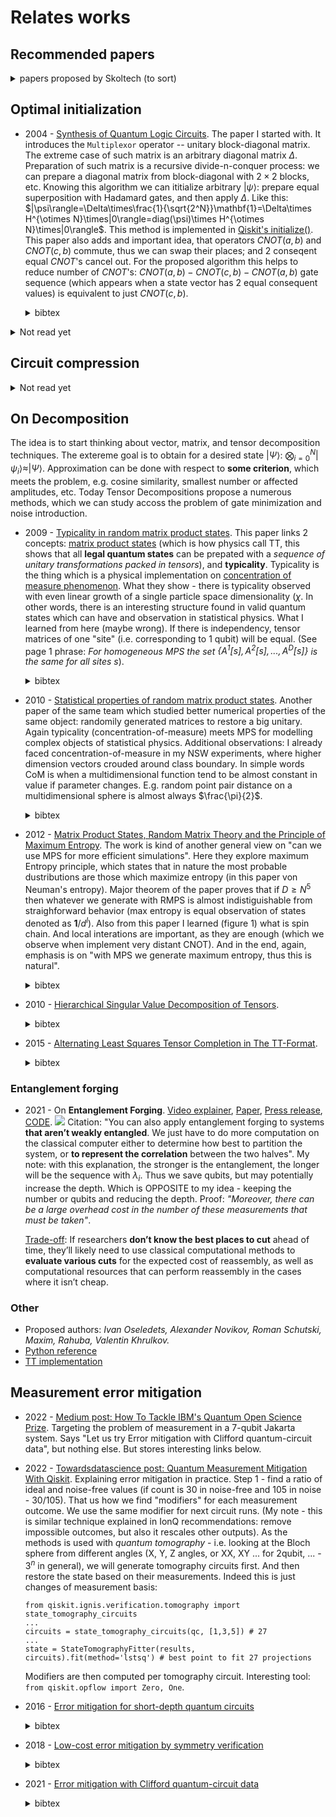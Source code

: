 # Relates works

## Recommended papers
<details>
<summary>papers proposed by Skoltech (to sort)</summary>

- 2020 - [Randomized algorithms for fast computation of low rank tensor ring model](https://iopscience.iop.org/article/10.1088/2632-2153/abad87/meta)
  <details>
  <summary>bibtex</summary>

  ```
  @article{Ahmadi_Asl_2020,
    doi = {10.1088/2632-2153/abad87},
    url = {https://doi.org/10.1088/2632-2153/abad87},
    year = 2020,
    month = {dec},
    publisher = {{IOP} Publishing},
    volume = {2},
    number = {1},
    pages = {011001},
    author = {Salman Ahmadi-Asl and Andrzej Cichocki and Anh Huy Phan and Maame G Asante-Mensah and Mirfarid Musavian Ghazani and Toshihisa Tanaka and Ivan Oseledets},
    title = {Randomized algorithms for fast computation of low rank tensor ring model},
    journal = {Machine Learning: Science and Technology}
  }
  ```
  </details>

- 2022 - [How to Train Unstable Looped Tensor Network](https://arxiv.org/abs/2203.02617)

- 2022 - [TTOpt: A Maximum Volume Quantized Tensor Train-based Optimization and its Application to Reinforcement Learning](https://arxiv.org/abs/2205.00293)
  <details>
  <summary>bibtex</summary>

  ```
  @misc{TTOps,
    doi = {10.48550/ARXIV.2205.00293},
    url = {https://arxiv.org/abs/2205.00293},
    author = {Sozykin, Konstantin and Chertkov, Andrei and Schutski, Roman and Phan, Anh-Huy and Cichocki, Andrzej and Oseledets, Ivan},
    keywords = {Machine Learning (cs.LG), Neural and Evolutionary Computing (cs.NE), Optimization and Control (math.OC), FOS: Computer and information sciences, FOS: Computer and information sciences, FOS: Mathematics, FOS: Mathematics},
  ```
  </details>


</details>


## Optimal initialization

- 2004 - [Synthesis of Quantum Logic Circuits](https://arxiv.org/abs/quant-ph/0406176). The paper I started with. It introduces the `Multiplexor` operator -- unitary block-diagonal matrix. The extreme case of such matrix is an arbitrary diagonal matrix $\Delta$. Preparation of such matrix is a recursive divide-n-conquer process: we can prepare a diagonal matrix from block-diagonal with $2\times2$ blocks, etc. Knowing this algorithm we can ititialize arbitrary $|\psi\rangle$: prepare equal superposition with Hadamard gates, and then apply $\Delta$. Like this: $|\psi\rangle=\Delta\times\frac{1}{\sqrt{2^N}}\mathbf{1}=\Delta\times H^{\otimes N}\times|0\rangle=diag(\psi)\times H^{\otimes N}\times|0\rangle$. This method is implemented in [Qiskit's initialize()](https://qiskit.org/documentation/stubs/qiskit.circuit.QuantumCircuit.initialize.html). This paper also adds and important idea, that operators $CNOT(a, b)$ and $CNOT(c, b)$ commute, thus we can swap their places; and 2 conseqent equal $CNOT$'s cancel out. For the proposed algorithm this helps to reduce number of $CNOT$'s: $CNOT(a, b)-CNOT(c, b)-CNOT(a, b)$ gate sequence (which appears when a state vector has 2 equal consequent values) is equivalent to just $CNOT(c, b)$.
  <details>
  <summary>bibtex</summary>

  ```
  @article{shende2006synthesis,
    title={Synthesis of quantum-logic circuits},
    author={Shende, Vivek V and Bullock, Stephen S and Markov, Igor L},
    journal={IEEE Transactions on Computer-Aided Design of Integrated Circuits and Systems},
    volume={25},
    number={6},
    pages={1000--1010},
    year={2006},
    publisher={IEEE}
  }
  ```
  </details>

<details><summary>Not read yet</summary>

- 2001 - [Efficient scheme for initializing a quantum register with an arbitrary superposed state](https://journals.aps.org/pra/abstract/10.1103/PhysRevA.64.014303)
- 2004 - [Optimal quantum circuit synthesis from controlled-unitary gates](https://journals.aps.org/pra/abstract/10.1103/PhysRevA.69.042309)
- 2004 - [Transformation of quantum states using uniformly controlled rotations](https://arxiv.org/abs/quant-ph/0407010)
- 2008 - [Quantum Circuit Simplification and Level Compaction](https://ieeexplore.ieee.org/abstract/document/4378213)
- 2010 - [Synthesis of quantum circuits for linear nearest neighbor architectures](https://link.springer.com/article/10.1007/s11128-010-0201-2)
- 2013 - [A Meet-in-the-Middle Algorithm for Fast Synthesis of Depth-Optimal Quantum Circuits](https://ieeexplore.ieee.org/abstract/document/6516700)
- 2014 - [Efficient synthesis of quantum circuits implementing clifford group operations](https://ieeexplore.ieee.org/abstract/document/6742938)
- 2016 - [Parallelizing quantum circuit synthesis](https://iopscience.iop.org/article/10.1088/2058-9565/1/1/015003/meta)
- 2020 - [A divide-and-conquer algorithm for quantum state preparation](https://arxiv.org/abs/2008.01511)
- 2021 - [Deterministic, scalable, and entanglement efficient initialization of arbitrary quantum states](https://arxiv.org/abs/2110.13454)
- 2021 - [Configurable sublinear circuits for quantum state preparation](https://arxiv.org/abs/2108.10182)
- 2021 - [Entanglement as a complexity measure for quantum state preparation](https://arxiv.org/abs/2111.03132)
</details>

## Circuit compression

<details><summary> Not read yet </summary>

- 2020 [Graph-theoretic Simplification of Quantum Circuits with the ZX-calculus](https://quantum-journal.org/papers/q-2020-06-04-279/)
```
@article{2020, 
    title={Graph-theoretic Simplification of Quantum Circuits with the ZX-calculus}, 
    volume={4}, ISSN={2521-327X}, 
    url={http://dx.doi.org/10.22331/q-2020-06-04-279}, DOI={10.22331/q-2020-06-04-279}, 
    journal={Quantum}, 
    publisher={Verein zur Forderung des Open Access Publizierens in den Quantenwissenschaften}, 
    author={Duncan, Ross and Kissinger, Aleks and Perdrix, Simon and van de Wetering, John}, 
    year={2020}, 
    month={Jun}, 
    pages={279} 
}
```
- https://www.quantinuum.com/developers/tket
- 2020 - [ZX-calculus for the working quantum computer scientist](https://arxiv.org/abs/2012.13966)
```
@misc{https://doi.org/10.48550/arxiv.2012.13966,
  doi = {10.48550/ARXIV.2012.13966},
  url = {https://arxiv.org/abs/2012.13966},
  author = {van de Wetering, John},
  keywords = {Quantum Physics (quant-ph), FOS: Physical sciences, FOS: Physical sciences},
  title = {ZX-calculus for the working quantum computer scientist},
  publisher = {arXiv},
  year = {2020},  
  copyright = {arXiv.org perpetual, non-exclusive license}
}
```
- https://zxcalculus.com/

</details>

## On Decomposition
The idea is to start thinking about vector, matrix, and tensor decomposition techniques. The extereme goal is to obtain for a desired state $|\Psi\rangle$: $\bigotimes_{i=0}^{N}|\psi_i\rangle\approx|\Psi\rangle$. Approximation can be done with respect to **some criterion**, which meets the problem, e.g. cosine similarity, smallest number or affected amplitudes, etc. Today Tensor Decompositions propose a numerous methods, which we can study accoss the problem of gate minimization and noise introduction.

- 2009 - [Typicality in random matrix product states](https://arxiv.org/abs/0908.3877).
This paper links 2 concepts: [matrix product states](https://en.wikipedia.org/wiki/Matrix_product_state) (which is how physics call TT, this shows that all **legal quantum states** can be prepated with a *sequence of unitary transformations packed in tensors*), and **typicality**. Typicality is the thing which is a physical implementation on [concentration of measure phenomenon](https://en.wikipedia.org/wiki/Concentration_of_measure). What they show - there is typicality observed with even linear growth of a single particle space dimensionality ($\chi$. In other words, there is an interesting structure found in valid quantum states which can have and observation in statistical physics. What I learned from here (maybe wrong). If there is independency, tensor matrices of one "site" (i.e. corresponding to 1 qubit) will be equal. (See page 1 phrase: *For homogeneous MPS the set $\{A^1[s],A^2[s], ... , A^D[s]\}$ is the same for all sites $s$*).
  <details>
  <summary>bibtex</summary>

  ```
  @article{PhysRevA.81.032336,
  title = {Typicality in random matrix product states},
  author = {Garnerone, Silvano and de Oliveira, Thiago R. and Zanardi, Paolo},
  journal = {Phys. Rev. A},
  volume = {81},
  issue = {3},
  pages = {032336},
  numpages = {8},
  year = {2010},
  month = {Mar},
  publisher = {American Physical Society},
  doi = {10.1103/PhysRevA.81.032336},
  url = {https://link.aps.org/doi/10.1103/PhysRevA.81.032336}
  }
  ```
  </details>

- 2010 - [Statistical properties of random matrix product states](https://arxiv.org/abs/1003.5253). Another paper of the same team which studied better numerical properties of the same object: randomily generated matrices to restore a big unitary. Again typicality (concentration-of-measure) meets MPS for modelling complex objects of statistical physics. Additional observations: I already faced concentration-of-measure in my NSW experiments, where higher dimension vectors crouded around class boundary. In simple words CoM is when a multidimensional function tend to be almost constant in value if parameter changes. E.g. random point pair distance on a multidimensional sphere is almost always $\frac{\pi}{2}$.
  <details>
  <summary>bibtex</summary>

  ```
  @article{PhysRevA.82.052312,
    title = {Statistical properties of random matrix product states},
    author = {Garnerone, Silvano and de Oliveira, Thiago R. and Haas, Stephan and Zanardi, Paolo},
    journal = {Phys. Rev. A},
    volume = {82},
    issue = {5},
    pages = {052312},
    numpages = {11},
    year = {2010},
    month = {Nov},
    publisher = {American Physical Society},
    doi = {10.1103/PhysRevA.82.052312},
    url = {https://link.aps.org/doi/10.1103/PhysRevA.82.052312}
  }
  ```

  </details>

- 2012 - [Matrix Product States, Random Matrix Theory and the Principle of Maximum Entropy](https://arxiv.org/abs/1201.6324). The work is kind of another general view on "can we use MPS for more efficient simulations". Here they explore maximum Entropy principle, which states that in nature the most probable dustributions are those which maximize entropy (in this paper von Neuman's entropy). Major theorem of the paper proves that if $D\geq N^5$ then whatever we generate with RMPS is almost indistiguishable from straighforward behavior (max entropy is equal observation of states denoted as $\mathbf{1}/d^l$). Also from this paper I learned (figure 1) what is spin chain. And local interations are important, as they are enough (which we observe when implement very distant CNOT). And in the end, again, emphasis is on "with MPS we generate maximum entropy, thus this is natural".
  <details>
  <summary>bibtex</summary>

  ```
  @article{2013, 
    title={Matrix Product States, Random Matrix Theory and the Principle of Maximum Entropy}, 
    volume={320}, 
    ISSN={1432-0916}, 
    url={http://dx.doi.org/10.1007/s00220-013-1718-x}, 
    DOI={10.1007/s00220-013-1718-x}, 
    number={3}, 
    journal={Communications in Mathematical Physics}, 
    publisher={Springer Science and Business Media LLC},  
    author={Collins, Benoît and González-Guillén, Carlos E. and Pérez-García, David}, year={2013}, month={May}, 
    pages={663–677} }
  ```
  </details>


- 2010 - [Hierarchical Singular Value Decomposition of Tensors](https://epubs.siam.org/doi/abs/10.1137/090764189). 
  <details>
  <summary>bibtex</summary>

  ```
  @article{doi:10.1137/090764189,
  author = {Grasedyck, Lars},
  title = {Hierarchical Singular Value Decomposition of Tensors},
  journal = {SIAM Journal on Matrix Analysis and Applications},
  volume = {31},
  number = {4},
  pages = {2029-2054},
  year = {2010},
  doi = {10.1137/090764189},
  URL = {https://doi.org/10.1137/090764189}
  }
  ```
  </details>

- 2015 - [Alternating Least Squares Tensor Completion in The TT-Format](https://arxiv.org/abs/1509.00311).
  <details>
  <summary>bibtex</summary>

  ```
  @misc{ALSTT,
    doi = {10.48550/ARXIV.1509.00311},
    url = {https://arxiv.org/abs/1509.00311},
    author = {Grasedyck, Lars and Kluge, Melanie and Krämer, Sebastian},
    keywords = {Numerical Analysis (math.NA), FOS: Mathematics, FOS: Mathematics, 15A69, 65F99},
    title = {Alternating Least Squares Tensor Completion in The TT-Format},
    publisher = {arXiv},
    year = {2015}, 
    copyright = {arXiv.org perpetual, non-exclusive license}
  }
  ```
  </details>


### Entanglement forging

- 2021 - On **Entanglement Forging**. [Video explainer](https://www.youtube.com/watch?v=vJZRUf1abQs), [Paper](https://arxiv.org/abs/2104.10220), [Press release](https://research.ibm.com/blog/quantum-entanglement-forging), [CODE](https://github.com/qiskit-community/prototype-entanglement-forging).
  <img src="https://dwzke5c1hcizv.cloudfront.net/image?url=https%3A%2F%2Fresearch-website-prod-cms-uploads.s3.us.cloud-object-storage.appdomain.cloud%2Ffig1_2_N_qubit_circuit_9b7a33a9c4.png&w=1920&q=75">
  Citation: "You can also apply entanglement forging to systems **that aren’t weakly entangled**. We just have to do more computation on the classical computer either to determine how best to partition the system, or **to represent the correlation** between the two halves".
  My note: with this explanation, the stronger is the entanglement, the longer will be the sequence with $\lambda_i$. Thus we save qubits, but may potentially increase the depth. Which is OPPOSITE to my idea - keeping the number or qubits and reducing the depth. Proof: *"Moreover, there can be a large overhead cost in the number of these measurements that must be taken"*.

  <u>Trade-off</u>: If researchers **don’t know the best places to cut** ahead of time, they’ll likely need to use classical computational methods to **evaluate various cuts** for the expected cost of reassembly, as well as computational resources that can perform reassembly in the cases where it isn’t cheap.


### Other

- Proposed authors: *Ivan Oseledets, Alexander Novikov, Roman Schutski, Maxim, Rahuba, Valentin Khrulkov.*
- [Python reference](https://stackoverflow.com/questions/66753122/specific-tensor-decomposition)
- [TT implementation](https://github.com/oseledets/ttpy)

## Measurement error mitigation
- 2022 - [Medium post: How To Tackle IBM's Quantum Open Science Prize](https://pyqml.medium.com/how-to-tackle-ibms-quantum-open-science-prize-e6c7fc594154). Targeting the problem of measurement in a 7-qubit Jakarta system. Says "Let us try Error mitigation with Clifford quantum-circuit data", but nothing else. But stores interesting links below.

- 2022 - [Towardsdatascience post: Quantum Measurement Mitigation With Qiskit](https://towardsdatascience.com/quantum-measurement-mitigation-with-qiskit-bb35b3d28eec). Explaining error mitigation in practice. Step 1 - find a ratio of ideal and noise-free values (if count is 30 in noise-free and 105 in noise - 30/105). That us how we find "modifiers" for each measurement outcome. We use the same modifier for next circuit runs. (My note - this is similar technique explained in IonQ recommendations: remove impossible outcomes, but also it rescales other outputs). As the methods is used with *quantum tomography* - i.e. looking at the Bloch sphere from different angles (X, Y, Z angles, or XX, XY ... for 2qubit, ... - $3^n$ in general), we will generate tomography circuits first. And then restore the state based on their measurements. Indeed this is just changes of measurement basis:

  ```
  from qiskit.ignis.verification.tomography import state_tomography_circuits 
  ... 
  circuits = state_tomography_circuits(qc, [1,3,5]) # 27
  ... 
  state = StateTomographyFitter(results, circuits).fit(method='lstsq') # best point to fit 27 projections
  ```
  Modifiers are then computed per tomography circuit. Interesting tool: `from qiskit.opflow import Zero, One`.

- 2016 - [Error mitigation for short-depth quantum circuits](https://arxiv.org/abs/1612.02058)
  <details>
  <summary>bibtex</summary>

  ```
  @article{PhysRevLett.119.180509,
    title = {Error Mitigation for Short-Depth Quantum Circuits},
    author = {Temme, Kristan and Bravyi, Sergey and Gambetta, Jay M.},
    journal = {Phys. Rev. Lett.},
    volume = {119},
    issue = {18},
    pages = {180509},
    numpages = {5},
    year = {2017},
    month = {Nov},
    publisher = {American Physical Society},
    doi = {10.1103/PhysRevLett.119.180509},
    url = {https://link.aps.org/doi/10.1103/PhysRevLett.119.180509}
  }
  ```
  </details>

- 2018 - [Low-cost error mitigation by symmetry verification](https://arxiv.org/abs/1807.10050)
  <details>
  <summary>bibtex</summary>

  ```
  @article{PhysRevA.98.062339,
    title = {Low-cost error mitigation by symmetry verification},
    author = {Bonet-Monroig, X. and Sagastizabal, R. and Singh, M. and O'Brien, T. E.},
    journal = {Phys. Rev. A},
    volume = {98},
    issue = {6},
    pages = {062339},
    numpages = {10},
    year = {2018},
    month = {Dec},
    publisher = {American Physical Society},
    doi = {10.1103/PhysRevA.98.062339},
    url = {https://link.aps.org/doi/10.1103/PhysRevA.98.062339}
  }
  ```
  </details>

- 2021 - [Error mitigation with Clifford quantum-circuit data](https://arxiv.org/abs/2005.10189)
  <details>
  <summary>bibtex</summary>

  ```
  @article{Czarnik2021errormitigation,
    doi = {10.22331/q-2021-11-26-592},
    url = {https://doi.org/10.22331/q-2021-11-26-592},
    title = {Error mitigation with {C}lifford quantum-circuit data},
    author = {Czarnik, Piotr and Arrasmith, Andrew and Coles, Patrick J. and Cincio, Lukasz},
    journal = {{Quantum}},
    issn = {2521-327X},
    publisher = {{Verein zur F{\"{o}}rderung des Open Access Publizierens in den Quantenwissenschaften}},
    volume = {5},
    pages = {592},
    month = nov,
    year = {2021}
  }
  ```
  </details>